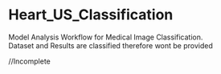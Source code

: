 # Heart_US_Classification
Model Analysis Workflow for Medical Image Classification.  
Dataset and Results are classified therefore wont be provided


//Incomplete
